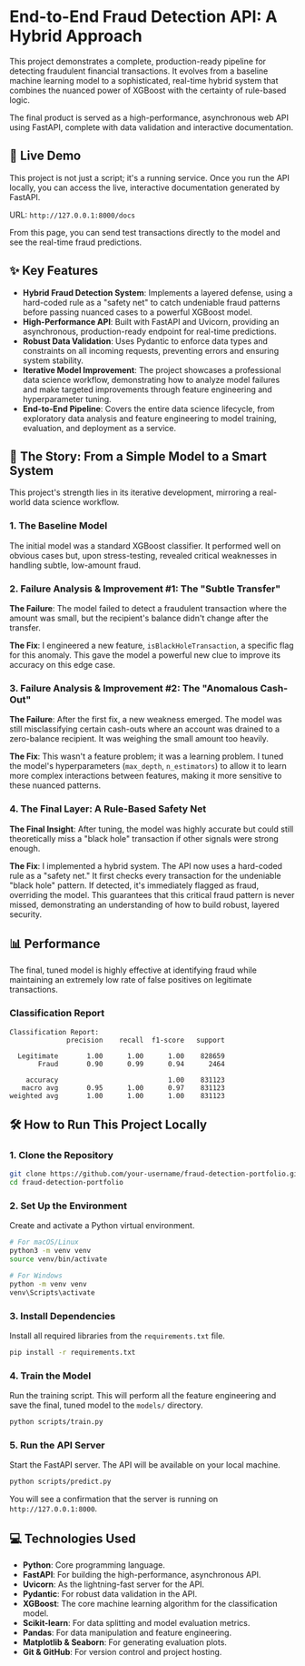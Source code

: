 # End-to-End Fraud Detection API: A Hybrid Approach

This project demonstrates a complete, production-ready pipeline for detecting fraudulent financial transactions. It evolves from a baseline machine learning model to a sophisticated, real-time hybrid system that combines the nuanced power of XGBoost with the certainty of rule-based logic.

The final product is served as a high-performance, asynchronous web API using FastAPI, complete with data validation and interactive documentation.

## 🚀 Live Demo

This project is not just a script; it's a running service. Once you run the API locally, you can access the live, interactive documentation generated by FastAPI.

URL: `http://127.0.0.1:8000/docs`

From this page, you can send test transactions directly to the model and see the real-time fraud predictions.

## ✨ Key Features

  * **Hybrid Fraud Detection System**: Implements a layered defense, using a hard-coded rule as a "safety net" to catch undeniable fraud patterns before passing nuanced cases to a powerful XGBoost model.
  * **High-Performance API**: Built with FastAPI and Uvicorn, providing an asynchronous, production-ready endpoint for real-time predictions.
  * **Robust Data Validation**: Uses Pydantic to enforce data types and constraints on all incoming requests, preventing errors and ensuring system stability.
  * **Iterative Model Improvement**: The project showcases a professional data science workflow, demonstrating how to analyze model failures and make targeted improvements through feature engineering and hyperparameter tuning.
  * **End-to-End Pipeline**: Covers the entire data science lifecycle, from exploratory data analysis and feature engineering to model training, evaluation, and deployment as a service.

## 🧠 The Story: From a Simple Model to a Smart System

This project's strength lies in its iterative development, mirroring a real-world data science workflow.

### 1\. The Baseline Model

The initial model was a standard XGBoost classifier. It performed well on obvious cases but, upon stress-testing, revealed critical weaknesses in handling subtle, low-amount fraud.

### 2\. Failure Analysis & Improvement \#1: The "Subtle Transfer"

**The Failure**: The model failed to detect a fraudulent transaction where the amount was small, but the recipient's balance didn't change after the transfer.

**The Fix**: I engineered a new feature, `isBlackHoleTransaction`, a specific flag for this anomaly. This gave the model a powerful new clue to improve its accuracy on this edge case.

### 3\. Failure Analysis & Improvement \#2: The "Anomalous Cash-Out"

**The Failure**: After the first fix, a new weakness emerged. The model was still misclassifying certain cash-outs where an account was drained to a zero-balance recipient. It was weighing the small amount too heavily.

**The Fix**: This wasn't a feature problem; it was a learning problem. I tuned the model's hyperparameters (`max_depth`, `n_estimators`) to allow it to learn more complex interactions between features, making it more sensitive to these nuanced patterns.

### 4\. The Final Layer: A Rule-Based Safety Net

**The Final Insight**: After tuning, the model was highly accurate but could still theoretically miss a "black hole" transaction if other signals were strong enough.

**The Fix**: I implemented a hybrid system. The API now uses a hard-coded rule as a "safety net." It first checks every transaction for the undeniable "black hole" pattern. If detected, it's immediately flagged as fraud, overriding the model. This guarantees that this critical fraud pattern is never missed, demonstrating an understanding of how to build robust, layered security.

## 📊 Performance

The final, tuned model is highly effective at identifying fraud while maintaining an extremely low rate of false positives on legitimate transactions.

### Classification Report

```
Classification Report:
              precision    recall  f1-score   support

  Legitimate       1.00      1.00      1.00    828659
       Fraud       0.90      0.99      0.94      2464

    accuracy                           1.00    831123
   macro avg       0.95      1.00      0.97    831123
weighted avg       1.00      1.00      1.00    831123
```

## 🛠️ How to Run This Project Locally

### 1\. Clone the Repository

```bash
git clone https://github.com/your-username/fraud-detection-portfolio.git
cd fraud-detection-portfolio
```

### 2\. Set Up the Environment

Create and activate a Python virtual environment.

```bash
# For macOS/Linux
python3 -m venv venv
source venv/bin/activate

# For Windows
python -m venv venv
venv\Scripts\activate
```

### 3\. Install Dependencies

Install all required libraries from the `requirements.txt` file.

```bash
pip install -r requirements.txt
```

### 4\. Train the Model

Run the training script. This will perform all the feature engineering and save the final, tuned model to the `models/` directory.

```bash
python scripts/train.py
```

### 5\. Run the API Server

Start the FastAPI server. The API will be available on your local machine.

```bash
python scripts/predict.py
```

You will see a confirmation that the server is running on `http://127.0.0.1:8000`.

## 💻 Technologies Used

  * **Python**: Core programming language.
  * **FastAPI**: For building the high-performance, asynchronous API.
  * **Uvicorn**: As the lightning-fast server for the API.
  * **Pydantic**: For robust data validation in the API.
  * **XGBoost**: The core machine learning algorithm for the classification model.
  * **Scikit-learn**: For data splitting and model evaluation metrics.
  * **Pandas**: For data manipulation and feature engineering.
  * **Matplotlib & Seaborn**: For generating evaluation plots.
  * **Git & GitHub**: For version control and project hosting.
